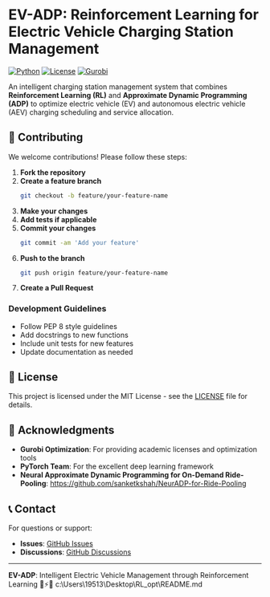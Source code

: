 # EV-ADP: Reinforcement Learning for Electric Vehicle Charging Station Management

[![Python](https://img.shields.io/badge/Python-3.8+-blue.svg)](https://www.python.org/)
[![License](https://img.shields.io/badge/License-MIT-green.svg)](LICENSE)
[![Gurobi](https://img.shields.io/badge/Gurobi-Optimizer-orange.svg)](https://www.gurobi.com/)

An intelligent charging station management system that combines **Reinforcement Learning (RL)** and **Approximate Dynamic Programming (ADP)** to optimize electric vehicle (EV) and autonomous electric vehicle (AEV) charging scheduling and service allocation.


## 🤝 Contributing

We welcome contributions! Please follow these steps:

1. **Fork the repository**
2. **Create a feature branch**
   ```bash
   git checkout -b feature/your-feature-name
   ```
3. **Make your changes**
4. **Add tests if applicable**
5. **Commit your changes**
   ```bash
   git commit -am 'Add your feature'
   ```
6. **Push to the branch**
   ```bash
   git push origin feature/your-feature-name
   ```
7. **Create a Pull Request**

### Development Guidelines

- Follow PEP 8 style guidelines
- Add docstrings to new functions
- Include unit tests for new features
- Update documentation as needed

## 📄 License

This project is licensed under the MIT License - see the [LICENSE](LICENSE) file for details.

## 🙏 Acknowledgments

- **Gurobi Optimization**: For providing academic licenses and optimization tools
- **PyTorch Team**: For the excellent deep learning framework
- **Neural Approximate Dynamic Programming for On-Demand Ride-Pooling**: https://github.com/sanketkshah/NeurADP-for-Ride-Pooling

## 📞 Contact

For questions or support:
- **Issues**: [GitHub Issues](https://github.com/miluosi/EV-ADP/issues)
- **Discussions**: [GitHub Discussions](https://github.com/miluosi/EV-ADP/discussions)

---

**EV-ADP**: Intelligent Electric Vehicle Management through Reinforcement Learning 🚗⚡🤖</content>
<parameter name="filePath">c:\Users\19513\Desktop\RL_opt\README.md
